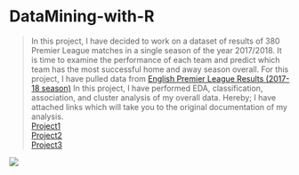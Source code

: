 # DataMining-with-R
> In this project, I have decided to work on a dataset of results of 380 Premier League matches in a single season of the year 2017/2018. It is time to examine the performance of each team and predict which team has the most successful home and away season overall. For this project, I have pulled data from [English Premier League Results (2017-18 season)](https://www.premierleague.com/results.)
In this project, I have performed EDA, classification, association, and cluster analysis of my overall data. Hereby; I have attached links which will take you to the original documentation of my analysis. <br>
[Project1](https://rpubs.com/sacsam005/825079) <br>
[Project2](https://rpubs.com/sacsam005/813688) <br>
[Project3](https://rpubs.com/sacsam005/825478) <br>
<img src="https://sportshandle.com/wp-content/uploads/2019/03/sports-betting-data.jpg">
